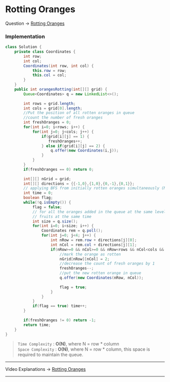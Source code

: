 # Rotting Oranges
Question -> [Rotting Oranges](https://leetcode.com/problems/rotting-oranges/)    

### Implementation
```java
class Solution {
    private class Coordinates {
        int row;
        int col;
        Coordinates(int row, int col) {
            this.row = row;
            this.col = col;
        }
    }
    public int orangesRotting(int[][] grid) {
        Queue<Coordinates> q = new LinkedList<>();
        
        int rows = grid.length;
        int cols = grid[0].length;
        //Put the position of all rotten oranges in queue
        //count the number of fresh oranges
        int freshOranges = 0;
        for(int i=0; i<rows; i++) {
            for(int j=0; j<cols; j++) {
                if(grid[i][j] == 1) {
                   freshOranges++; 
                } else if(grid[i][j] == 2) {
                    q.offer(new Coordinates(i,j));
                }
            }
        }
        if(freshOranges == 0) return 0;
        
        int[][] nGrid = grid;
        int[][] directions = {{-1,0},{1,0},{0,-1},{0,1}}; 
        // applying BFS from initially rotten oranges simultaneously (Multi-source BFS)
        int time = 0;
        boolean flag;
        while(!q.isEmpty()) {
            flag = false;
            // for all the oranges added in the queue at the same level will rot their neighbour fresh
            // fruits at the same time
            int size = q.size();
            for(int i=0; i<size; i++) {
                Coordinates rem = q.poll();
                for(int j=0; j<4; j++) {
                    int nRow = rem.row + directions[j][0];
                    int nCol = rem.col + directions[j][1];
                    if(nRow>=0 && nCol>=0 && nRow<rows && nCol<cols && nGrid[nRow][nCol]==1) {
                        //mark the orange as rotten
                        nGrid[nRow][nCol] = 2;
                        //decrease the count of fresh oranges by 1
                        freshOranges--;
                        //put the new rotten orange in queue
                        q.offer(new Coordinates(nRow, nCol));
                        
                        flag = true;
                    }
                } 
            }
            if(flag == true) time++;
        }
        
        if(freshOranges != 0) return -1;
        return time;
    }
}
```
> `Time Complexity` : **O(N)**, where N = row * column      
> `Space Complexity` : **O(N)**, where N = row * column, this space is required to maintain the queue. 
---
Video Explanations -> [Rotting Oranges](https://www.youtube.com/watch?v=Dq3dGS_0Z6o&list=WL&index=26)  
<hr>
